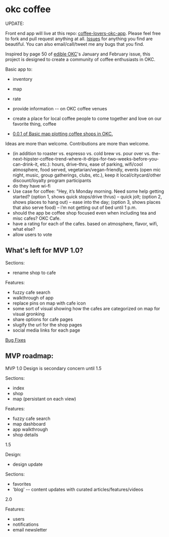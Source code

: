 # okc coffee

UPDATE:

Front end app will live at this repo: [coffee-lovers-okc-app](https://github.com/darrenjaworski/coffee-lovers-okc-app). Please feel free to fork and pull request anything at all. [Issues](https://github.com/darrenjaworski/coffee-lovers-okc-app/issues) for anything you find are beautiful. You can also email/call/tweet me any bugs that you find.

Inspired by page 50 of [edible OKC](http://www.edibleokc.com/)'s January and February issue, this project is designed to create a community of coffee enthusiasts in OKC.

Basic app to:
- inventory
- map
- rate
- provide information -- on OKC coffee venues
- create a place for local coffee people to come together and love on our favorite thing, coffee

- [0.0.1 of Basic map plotting coffee shops in OKC.](http://bl.ocks.org/darrenjaworski/raw/196418ccad100f9e367d/)

Ideas are more than welcome. Contributions are more than welcome.

- (in addition to roaster vs. espresso vs. cold brew vs. pour over vs. the-next-hipster-coffee-trend-where-it-drips-for-two-weeks-before-you-can-drink-it, etc.): hours, drive-thru, ease of parking, wifi/cool atmosphere, food served, vegetarian/vegan-friendly, events (open mic night, music, group gatherings, clubs, etc.), keep it local/citycard/other discount/loyalty program participants
- do they have wi-fi
- Use case for coffee: "Hey, it’s Monday morning. Need some help getting started? (option 1, shows quick stops/drive thrus) – quick jolt; (option 2, shows places to hang out) – ease into the day; (option 3, shows places that also serve food) – i’m not getting out of bed until 1 p.m.
- should the app be coffee shop focused even when including tea and misc cafes? OKC Cafe.
- have a rating for each of the cafes. based on atmosphere, flavor, wifi, what else?
- allow users to vote

## What's left for MVP 1.0?

Sections:
- rename shop to cafe

Features:
- fuzzy cafe search
- walkthrough of app
- replace pins on map with cafe icon
- some sort of visual showing how the cafes are categorized on map for visual gronking
- share options for cafe pages
- slugify the url for the shop pages
- social media links for each page

[Bug Fixes](https://github.com/darrenjaworski/coffee-lovers-okc-app/issues)


## MVP roadmap:

MVP 1.0
Design is secondary concern until 1.5

Sections:
- index
- shop
- map (persistant on each view)

Features:
- fuzzy cafe search
- map dashboard
- app walkthrough
- shop details

1.5

Design:
- design update

Sections:
- favorites
- 'blog' -- content updates with curated articles/features/videos

2.0

Features:
- users
- notifications
- email newsletter
